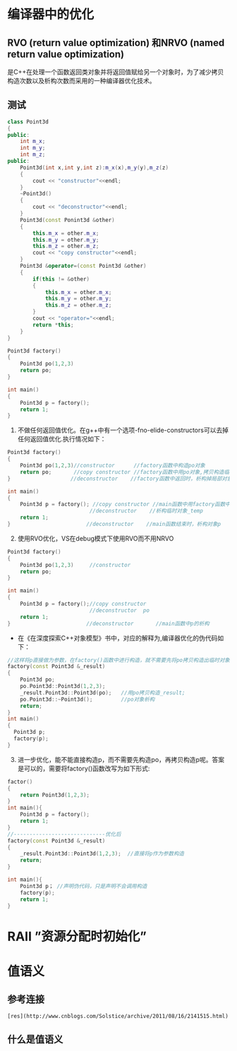 # 编译器中的优化
## RVO (return value optimization) 和NRVO (named return value optimization)
是C++在处理一个函数返回类对象并将返回值赋给另一个对象时，为了减少拷贝构造次数以及析构次数而采用的一种编译器优化技术。
## 测试
```C++
class Point3d
{
public:
    int m_x;
    int m_y;
    int m_z;
public:
    Point3d(int x,int y,int z):m_x(x),m_y(y),m_z(z)
    {
        cout << "constructor"<<endl;
    }
    ~Point3d()
    {
        cout << "deconstructor"<<endl;
    }
    Point3d(const Ponint3d &other)
    {
        this.m_x = other.m_x;
        this.m_y = other.m_y;
        this.m_z = other.m_z;
        cout << "copy constructor"<<endl;
    }
    Point3d &operator=(const Point3d &other)
    {
        if(this != &other)
        {
            this.m_x = other.m_x;
            this.m_y = other.m_y;
            this.m_z = other.m_z;
        }
        cout << "operator="<<endl;
        return *this;
    }
}

Point3d factory()
{
    Point3d po(1,2,3)
    return po;
}

int main()
{
    Point3d p = factory();
    return 1;
}

```
1. 不做任何返回值优化。在g++中有一个选项-fno-elide-constructors可以去掉任何返回值优化.执行情况如下：
```C++
Point3d factory()
{
    Point3d po(1,2,3)//constructor      //factory函数中构造po对象
    return po;       //copy constructor //factory函数中用po对象,拷贝构造临时对象_temp
}                   //deconstructor    //factory函数中返回时，析构掉局部对象po

int main()
{
    Point3d p = factory(); //copy constructor //main函数中用factory函数中拷贝构造的临时对象,拷贝构造对象p
                          //deconstructor    //析构临时对象_temp
    return 1;
}                        //deconstructor    //main函数结束时，析构对象p
```
2. 使用RVO优化，VS在debug模式下使用RVO而不用NRVO
```C++
Point3d factory()
{
    Point3d po(1,2,3)     //constructor 
    return po;
}

int main()
{
    Point3d p = factory();//copy constructor
                          //deconstructor  po
    return 1;
}                        //deconstructor       //main函数中p的析构
```
- 在《在深度探索C++对象模型》书中，对应的解释为,编译器优化的伪代码如下：
```C++
//这样将p直接做为参数，在factory()函数中进行构造，就不需要先将po拷贝构造出临时对象_temp，再析构_temp。
factory(const Point3d &_result)
{
    Point3d po;
    po.Point3d::Point3d(1,2,3);
    _result.Point3d::Point3d(po);   //用po拷贝构造_result;
    po.Point3d::~Point3d();         //po对象析构
    return;
}
int main()
{
  Point3d p;
  factory(p);
}
```
3. 进一步优化，能不能直接构造p，而不需要先构造po，再拷贝构造p呢。答案是可以的，需要将factory()函数改写为如下形式:
```C++
factor()
{
    return Point3d(1,2,3);
}
int main(){
    Point3d p = factory();
    return 1;
}
//-----------------------------优化后
factory(const Point3d &_result)
{
    _result.Point3d::Point3d(1,2,3);  //直接将p作为参数构造
    return;
}

int main(){
    Point3d p； //声明伪代码，只是声明不会调用构造
    factory(p);
    return 1;
}
```
# RAII ”资源分配时初始化”

# 值语义
## 参考连接
    [res](http://www.cnblogs.com/Solstice/archive/2011/08/16/2141515.html)

## 什么是值语义
